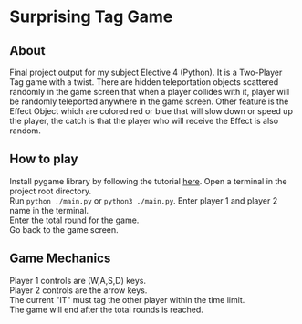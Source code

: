 # Surprising Tag Game

## About

Final project output for my subject Elective 4 (Python). It is a Two-Player Tag game with a twist. There are hidden teleportation objects scattered randomly in the game screen that when a player collides with it, player will be randomly teleported anywhere in the game screen. Other feature is the Effect Object which are colored red or blue that will slow down or speed up the player, the catch is that the player who will receive the Effect is also random.

## How to play
Install pygame library by following the tutorial [here](https://www.pygame.org/wiki/GettingStarted).
Open a terminal in the project root directory.  
Run `python ./main.py` or `python3 ./main.py`.
Enter player 1 and player 2 name in the terminal.  
Enter the total round for the game.  
Go back to the game screen.

## Game Mechanics

Player 1 controls are (W,A,S,D) keys.  
Player 2 controls are the arrow keys.  
The current "IT" must tag the other player within the time limit.  
The game will end after the total rounds is reached.